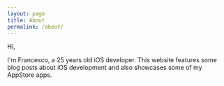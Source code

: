 ```yaml
---
layout: page
title: About
permalink: /about/
---
```


Hi,

I'm Francesco, a 25 years old iOS developer.
This website features some blog posts about iOS development and also showcases some of my AppStore apps.
